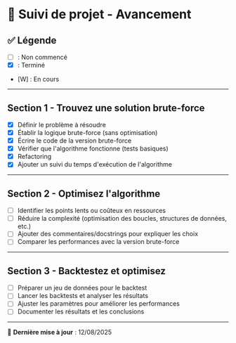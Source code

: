 # 📌 Suivi de projet - Avancement

## ✅ Légende
- [ ] : Non commencé  
- [x] : Terminé  
- [W] : En cours  

---

## **Section 1 - Trouvez une solution brute-force**
- [x] Définir le problème à résoudre
- [x] Établir la logique brute-force (sans optimisation)
- [x] Écrire le code de la version brute-force
- [x] Vérifier que l'algorithme fonctionne (tests basiques)
- [x] Refactoring 
- [x] Ajouter un suivi du temps d'exécution de l'algorithme

---

## **Section 2 - Optimisez l'algorithme**
- [ ] Identifier les points lents ou coûteux en ressources
- [ ] Réduire la complexité (optimisation des boucles, structures de données, etc.)
- [ ] Ajouter des commentaires/docstrings pour expliquer les choix
- [ ] Comparer les performances avec la version brute-force

---

## **Section 3 - Backtestez et optimisez**
- [ ] Préparer un jeu de données pour le backtest
- [ ] Lancer les backtests et analyser les résultats
- [ ] Ajuster les paramètres pour améliorer les performances
- [ ] Documenter les résultats et les conclusions

---

📅 **Dernière mise à jour** : 12/08/2025

